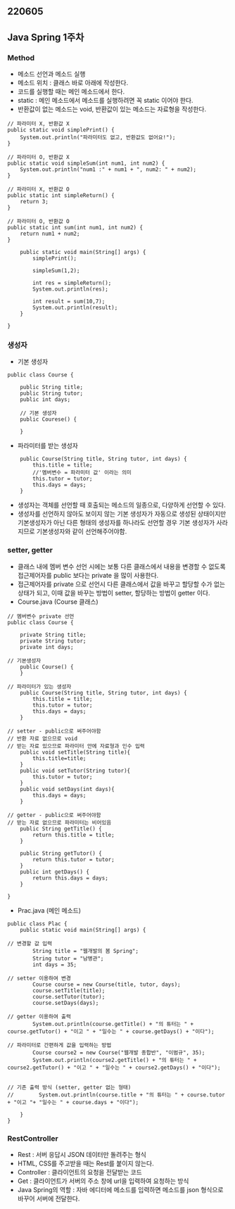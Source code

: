 ## 220605

## Java Spring 1주차
### Method
- 메소드 선언과 메소드 실행
- 메소드 위치 : 클래스 바로 아래에 작성한다.
- 코드를 실행할 때는 메인 메소드에서 한다.
- static : 메인 메소드에서 메소드를 실행하려면 꼭 static 이어야 한다.
- 반환값이 없는 메소드는 void, 반환값이 있는 메소드는 자료형을 작성한다.

```
// 파라미터 X, 반환값 X
public static void simplePrint() {
	System.out.println("파라미터도 없고, 반환값도 없어요!");
}

// 파라미터 O, 반환값 X
public static void simpleSum(int num1, int num2) {
	System.out.println("num1 :" + num1 + ", num2: " + num2);
}

// 파라미터 X, 반환값 O
public static int simpleReturn() {
	return 3;
}

// 파라미터 O, 반환값 O
public static int sum(int num1, int num2) {
	return num1 + num2;
}

    public static void main(String[] args) {
        simplePrint();

        simpleSum(1,2);

        int res = simpleReturn();
        System.out.println(res);

        int result = sum(10,7);
        System.out.println(result);
    }

}

```

### 생성자
- 기본 생성자
```
public class Course {

    public String title;
    public String tutor;
    public int days;

    // 기본 생성자
    public Courese() {

    }
```
- 파라미터를 받는 생성자
```
    public Course(String title, String tutor, int days) {
        this.title = title;
        //'멤버변수 = 파라미터 값' 이라는 의미
        this.tutor = tutor;
        this.days = days;
    }

```
- 생성자는 객체를 선언할 때 호출되는 메소드의 일종으로, 다양하게 선언할 수 있다.
- 생성자를 선언하지 않아도 보이지 않는 기본 생성자가 자동으로 생성된 상태이지만 기본생성자가 아닌 다른 형태의 생성자를 하나라도 선언할 경우 기본 생성자가 사라지므로 기본생성자와 같이 선언해주어야함.

### setter, getter
- 클래스 내에 멤버 변수 선언 시에는 보통 다른 클래스에서 내용을 변경할 수 없도록 접근제어자를 public 보다는 private 을 많이 사용한다.
- 접근제어자를 private 으로 선언시 다른 클래스에서 값을 바꾸고 할당할 수가 없는 상태가 되고, 이때 값을 바꾸는 방법이 setter, 할당하는 방법이 getter 이다.
- Course.java (Course 클래스)
```
// 멤버변수 private 선언
public class Course {

    private String title;
    private String tutor;
    private int days;

// 기본생성자
    public Course() {
    }

// 파라미터가 있는 생성자
    public Course(String title, String tutor, int days) {
        this.title = title;
        this.tutor = tutor;
        this.days = days;
    }

// setter - public으로 써주어야함
// 반환 자료 없으므로 void
// 받는 자료 있으므로 파라미터 안에 자료형과 인수 입력
    public void setTitle(String title){
        this.title=title;
    }
    public void setTutor(String tutor){
        this.tutor = tutor;
    }
    public void setDays(int days){
        this.days = days;
    }

// getter - public으로 써주어야함
// 받는 자료 없으므로 파라미터는 비어있음 
    public String getTitle() {
        return this.title = title;
    }

    public String getTutor() {
        return this.tutor = tutor;
    }
    public int getDays() {
        return this.days = days;
    }

}

```
- Prac.java (메인 메소드)
```
public class Plac {
    public static void main(String[] args) {

// 변경할 값 입력
        String title = "웹개발의 봄 Spring";
        String tutor = "남병관";
        int days = 35;

// setter 이용하여 변경 
        Course course = new Course(title, tutor, days);
        course.setTitle(title);
        course.setTutor(tutor);
        course.setDays(days);

// getter 이용하여 출력
        System.out.println(course.getTitle() + "의 튜터는 " + course.getTutor() + "이고 " + "일수는 " + course.getDays() + "이다");

// 파라미터로 간편하게 값을 입력하는 방법 
        Course course2 = new Course("웹개발 종합반", "이범규", 35);
        System.out.println(course2.getTitle() + "의 튜터는 " + course2.getTutor() + "이고 " + "일수는 " + course2.getDays() + "이다");


// 기존 출력 방식 (setter, getter 없는 형태) 
//        System.out.println(course.title + "의 튜터는 " + course.tutor + "이고 "+ "일수는 " + course.days + "이다");

    }
}

```

### RestController
- Rest : 서버 응답시 JSON 데이터만 돌려주는 형식
- HTML, CSS를 주고받을 때는 Rest를 붙이지 않는다.
- Controller : 클라이언트의 요청을 전달받는 코드
- Get : 클라이언트가 서버의 주소 창에 url을 입력하여 요청하는 방식
- Java Spring의 역할 : 자바 에디터에 메소드를 입력하면 메소드를 json 형식으로 바꾸어 서버에 전달한다.